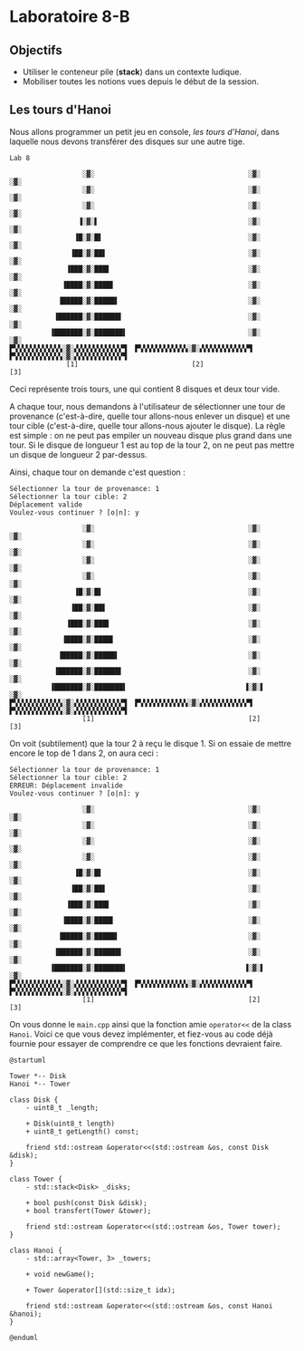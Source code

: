 # Laboratoire 8-B

## Objectifs

* Utiliser le conteneur pile (**stack**) dans un contexte ludique.
* Mobiliser toutes les notions vues depuis le début de la session.

## Les tours d'Hanoi

Nous allons programmer un petit jeu en console, *les tours d'Hanoi*, dans laquelle nous devons transférer des disques sur une autre tige.

```
Lab 8

                  ░▓░                                      ░▓░                                       ░▓░
                  ░▓░                                      ░▓░                                       ░▓░
                  ░▓░                                      ░▓░                                       ░▓░
                 ▐░▓░▌                                     ░▓░                                       ░▓░
                ▐█░▓░█▌                                    ░▓░                                       ░▓░
               ▐██░▓░██▌                                   ░▓░                                       ░▓░
              ▐███░▓░███▌                                  ░▓░                                       ░▓░
             ▐████░▓░████▌                                 ░▓░                                       ░▓░
            ▐█████░▓░█████▌                                ░▓░                                       ░▓░
           ▐██████░▓░██████▌                               ░▓░                                       ░▓░
          ▐███████░▓░███████▌                              ░▓░                                       ░▓░
▛▚▚▚▚▚▚▚▚▚▚▚▚░▓░▞▞▞▞▞▞▞▞▞▞▞▞▜  ▛▚▚▚▚▚▚▚▚▚▚▚▚░▓░▞▞▞▞▞▞▞▞▞▞▞▞▜  ▛▚▚▚▚▚▚▚▚▚▚▚▚░▓░▞▞▞▞▞▞▞▞▞▞▞▞▜
              [1]                            [2]                            [3]
```

Ceci représente trois tours, une qui contient 8 disques et deux tour vide.

A chaque tour, nous demandons à l'utilisateur de sélectionner une tour de provenance (c'est-à-dire, quelle tour allons-nous enlever un disque) et une tour cible (c'est-à-dire, quelle tour allons-nous ajouter le disque). La règle est simple : on ne peut pas empiler un nouveau disque plus grand dans une tour. Si le disque de longueur 1 est au top de la tour 2, on ne peut pas mettre un disque de longueur 2 par-dessus.

Ainsi, chaque tour on demande c'est question :

```
Sélectionner la tour de provenance: 1
Sélectionner la tour cible: 2
Déplacement valide
Voulez-vous continuer ? [o|n]: y

                  ░▓░                                      ░▓░                                       ░▓░
                  ░▓░                                      ░▓░                                       ░▓░
                  ░▓░                                      ░▓░                                       ░▓░
                  ░▓░                                      ░▓░                                       ░▓░
                ▐█░▓░█▌                                    ░▓░                                       ░▓░
               ▐██░▓░██▌                                   ░▓░                                       ░▓░
              ▐███░▓░███▌                                  ░▓░                                       ░▓░
             ▐████░▓░████▌                                 ░▓░                                       ░▓░
            ▐█████░▓░█████▌                                ░▓░                                       ░▓░
           ▐██████░▓░██████▌                               ░▓░                                       ░▓░
          ▐███████░▓░███████▌                             ▐░▓░▌                                      ░▓░
▛▚▚▚▚▚▚▚▚▚▚▚▚░▓░▞▞▞▞▞▞▞▞▞▞▞▞▜  ▛▚▚▚▚▚▚▚▚▚▚▚▚░▓░▞▞▞▞▞▞▞▞▞▞▞▞▜  ▛▚▚▚▚▚▚▚▚▚▚▚▚░▓░▞▞▞▞▞▞▞▞▞▞▞▞▜
                  [1]                                      [2]                                       [3]
```

On voit (subtilement) que la tour 2 à reçu le disque 1. Si on essaie de mettre encore le top de 1 dans 2, on aura ceci :

```
Sélectionner la tour de provenance: 1
Sélectionner la tour cible: 2
ERREUR: Déplacement invalide
Voulez-vous continuer ? [o|n]: y

                  ░▓░                                      ░▓░                                       ░▓░
                  ░▓░                                      ░▓░                                       ░▓░
                  ░▓░                                      ░▓░                                       ░▓░
                  ░▓░                                      ░▓░                                       ░▓░
                ▐█░▓░█▌                                    ░▓░                                       ░▓░
               ▐██░▓░██▌                                   ░▓░                                       ░▓░
              ▐███░▓░███▌                                  ░▓░                                       ░▓░
             ▐████░▓░████▌                                 ░▓░                                       ░▓░
            ▐█████░▓░█████▌                                ░▓░                                       ░▓░
           ▐██████░▓░██████▌                               ░▓░                                       ░▓░
          ▐███████░▓░███████▌                             ▐░▓░▌                                      ░▓░
▛▚▚▚▚▚▚▚▚▚▚▚▚░▓░▞▞▞▞▞▞▞▞▞▞▞▞▜  ▛▚▚▚▚▚▚▚▚▚▚▚▚░▓░▞▞▞▞▞▞▞▞▞▞▞▞▜  ▛▚▚▚▚▚▚▚▚▚▚▚▚░▓░▞▞▞▞▞▞▞▞▞▞▞▞▜
                  [1]                                      [2]                                       [3]
```

On vous donne le `main.cpp` ainsi que la fonction amie `operator<<` de la class `Hanoi`. Voici ce que vous devez implémenter, et fiez-vous au code déjà fournie pour essayer de comprendre ce que les fonctions devraient faire.

```plantuml
@startuml

Tower *-- Disk
Hanoi *-- Tower

class Disk {
    - uint8_t _length;

    + Disk(uint8_t length)
    + uint8_t getLength() const;

    friend std::ostream &operator<<(std::ostream &os, const Disk &disk);
}

class Tower {
    - std::stack<Disk> _disks;

    + bool push(const Disk &disk);
    + bool transfert(Tower &tower);

    friend std::ostream &operator<<(std::ostream &os, Tower tower);
}

class Hanoi {
    - std::array<Tower, 3> _towers;

    + void newGame();

    + Tower &operator[](std::size_t idx);

    friend std::ostream &operator<<(std::ostream &os, const Hanoi &hanoi);
}

@enduml
```
